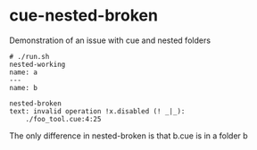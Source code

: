 # cue-nested-broken
Demonstration of an issue with cue and nested folders

```
# ./run.sh
nested-working
name: a
---
name: b

nested-broken
text: invalid operation !x.disabled (! _|_):
    ./foo_tool.cue:4:25
```

The only difference in nested-broken is that b.cue is in a folder b
